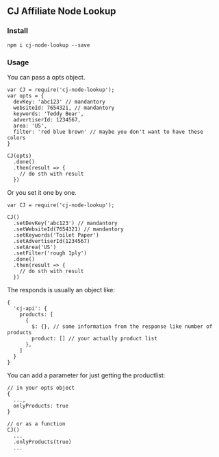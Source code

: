## CJ Affiliate Node Lookup

### Install

```
npm i cj-node-lookup --save
```

### Usage

You can pass a opts object.
```
var CJ = require('cj-node-lookup');
var opts = {
  devKey: 'abc123' // mandantory
  websiteId: 7654321, // mandantory
  keywords: 'Teddy Bear',
  advertiserId: 1234567,
  area: 'US',
  filter: 'red blue brown' // maybe you don't want to have these colors
}

CJ(opts)
  .done()
  .then(result => {
    // do sth with result
  })
```

Or you set it one by one.

```
var CJ = require('cj-node-lookup');

CJ()
  .setDevKey('abc123') // mandantory
  .setWebsiteId(7654321) // mandantory
  .setKeywords('Toilet Paper')
  .setAdvertiserId(1234567)
  .setArea('US')
  .setFilter('rough 1ply')
  .done()
  .then(result => {
    // do sth with result
  })
```

The responds is usually an object like:

```
{
  'cj-api': {
    products: [
      {
        $: {}, // some information from the response like number of products
        product: [] // your actually product list
      },
    ]
  }
}
```

You can add a parameter for just getting the productlist:

```
// in your opts object
{
  ...,
  onlyProducts: true
}

// or as a function
CJ()
  ...
  .onlyProducts(true)
  ...
```
